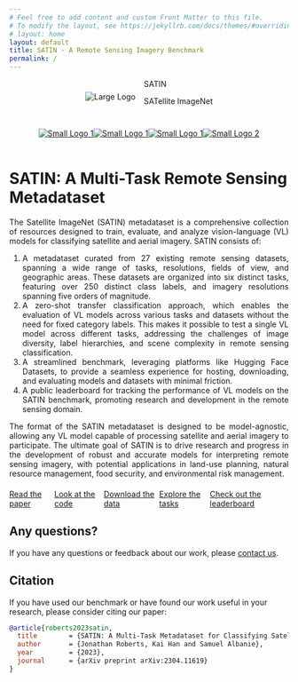 ```yaml
---
# Feel free to add content and custom Front Matter to this file.
# To modify the layout, see https://jekyllrb.com/docs/themes/#overriding-theme-defaults
# layout: home
layout: default
title: SATIN - A Remote Sensing Imagery Benchmark
permalink: /
---
```


<!-- Logo and Text -->
<div style="display: flex; align-items: center; justify-content: center;">
  <img href="{{ site.baseurl }}" class="large-logo" src="{{ site.baseurl }}/assets/images/gold_logo_transparent.png" alt="Large Logo" style="margin-right: 15px;" />
  <div>
  <p class="satin-title" style="margin: 0;">SATIN</p>
  <p class="satin-subtitle-text">
    <span class="satin-subtitle-uc" style="margin: 0;">SAT</span><span class="satin-subtitle-lc" style="margin: 0;">ellite </span>
    <span class="satin-subtitle-uc" style="margin: 0;">I</span><span class="satin-subtitle-lc" style="margin: 0;">mage</span><span class="satin-subtitle-uc" style="margin: 0;">N</span><span class="satin-subtitle-lc" style="margin: 0;">et</span>
  </p>
  </div>
</div>
<br>


<div class="small-logos-container" style="display: flex; justify-content: center; margin-top: 10px;">
  <a href="https://caml-lab.com/">
    <img class="small-logo" src="{{ site.baseurl }}/assets/images/caml_logo.png" alt="Small Logo 1" />
  </a>
  <a href="https://caml-lab.com/">
    <img class="small-logo" src="{{ site.baseurl }}/assets/images/cam_logo.svg" alt="Small Logo 1" />
  </a>
  <a href="https://visailab.github.io/index.html">
    <img class="small-logo" src="{{ site.baseurl }}/assets/images/vail_logo.png" alt="Small Logo 1" />
  </a>
  <a href="https://visailab.github.io/index.html">
    <img class="small-logo" src="{{ site.baseurl }}/assets/images/hku_logo.png" alt="Small Logo 2" />
  </a>
</div>
<!-- Institution Logos
<div class="logo-container">
  <a href="https://caml-lab.com/">
    <img class="small-logo" src="{{ site.baseurl }}/assets/images/caml_logo.png" alt="Small Logo 1" />
  </a>
  <a href="https://visailab.github.io/index.html">
    <img class="small-logo" src="{{ site.baseurl }}/assets/images/vail_logo.png" alt="Small Logo 1" />
  </a>
  <a href="https://caml-lab.com/">
    <img class="small-logo" src="{{ site.baseurl }}/assets/images/cam_logo.svg" alt="Small Logo 1" />
  </a>
  <a href="https://visailab.github.io/index.html">
    <img class="small-logo" src="{{ site.baseurl }}/assets/images/hku_logo.png" alt="Small Logo 2" />
  </a>
</div>
-->
<br>

#  SATIN: A Multi-Task Remote Sensing Metadataset
<div style="text-align: justify;">

  <p>The Satellite ImageNet (SATIN) metadataset is a comprehensive collection of resources designed to train, evaluate, and analyze vision-language (VL) models for classifying satellite and aerial imagery. SATIN consists of:</p>
  <ol>
    <li>A metadataset curated from 27 existing remote sensing datasets, spanning a wide range of tasks, resolutions, fields of view, and geographic areas. These datasets are organized into six distinct tasks, featuring over 250 distinct class labels, and imagery resolutions spanning five orders of magnitude.</li>
    <li>A zero-shot transfer classification approach, which enables the evaluation of VL models across various tasks and datasets without the need for fixed category labels. This makes it possible to test a single VL model across different tasks, addressing the challenges of image diversity, label hierarchies, and scene complexity in remote sensing classification.</li>
    <li>A streamlined benchmark, leveraging platforms like Hugging Face Datasets, to provide a seamless experience for hosting, downloading, and evaluating models and datasets with minimal friction.</li>
    <li>A public leaderboard for tracking the performance of VL models on the SATIN benchmark, promoting research and development in the remote sensing domain.</li>
  </ol>
  <p>The format of the SATIN metadataset is designed to be model-agnostic, allowing any VL model capable of processing satellite and aerial imagery to participate. The ultimate goal of SATIN is to drive research and progress in the development of robust and accurate models for interpreting remote sensing imagery, with potential applications in land-use planning, natural resource management, food security, and environmental risk management.</p>



</div>


<div class="button-row" style="display: flex; justify-content: center; margin-top: 20px;">
  <a href="{{ site.paper_link }}" class="button">Read the paper</a>
  <a href="{{ site.baseurl }}/_pages/code" class="button">Look at the code</a>
  <a href="{{ site.huggingface_link }}" class="button">Download the data</a>
  <a href="{{ site.baseurl }}/_pages/tasks" class="button">Explore the tasks</a>
  <a href="{{ site.baseurl }}/_pages/leaderboard" class="button">Check out the leaderboard</a>
</div>
<!--<div class="button-row" style="display: flex; justify-content: center; margin-top: 20px;">
  <a href="{{ site.baseurl }}/_pages/tasks" class="button">Explore the tasks</a>
  <a href="{{ site.baseurl }}/_pages/leaderboard" class="button">Check out the leaderboard</a>
</div>-->

## Any questions?
If you have any questions or feedback about our work, please [contact us](mailto:jdr53@cam.ac.uk).

## Citation
If you have used our benchmark or have found our work useful in your research, please consider citing our paper:

```bibtex
@article{roberts2023satin,
  title        = {SATIN: A Multi-Task Metadataset for Classifying Satellite Imagery using Vision-Language Models},
  author       = {Jonathan Roberts, Kai Han and Samuel Albanie},
  year         = {2023},
  journal      = {arXiv preprint arXiv:2304.11619}
}
```
